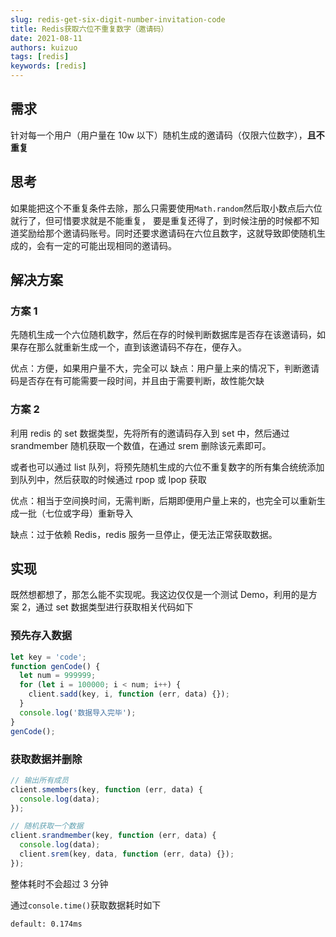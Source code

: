 ```yaml
---
slug: redis-get-six-digit-number-invitation-code
title: Redis获取六位不重复数字（邀请码）
date: 2021-08-11
authors: kuizuo
tags: [redis]
keywords: [redis]
---
```


<!-- truncate -->

## 需求

针对每一个用户（用户量在 10w 以下）随机生成的邀请码（仅限六位数字），**且不重复**

## 思考

如果能把这个不重复条件去除，那么只需要使用`Math.random`然后取小数点后六位就行了，但可惜要求就是不能重复， 要是重复还得了，到时候注册的时候都不知道奖励给那个邀请码账号。同时还要求邀请码在六位且数字，这就导致即使随机生成的，会有一定的可能出现相同的邀请码。

## 解决方案

### 方案 1

先随机生成一个六位随机数字，然后在存的时候判断数据库是否存在该邀请码，如果存在那么就重新生成一个，直到该邀请码不存在，便存入。

优点：方便，如果用户量不大，完全可以
缺点：用户量上来的情况下，判断邀请码是否存在有可能需要一段时间，并且由于需要判断，故性能欠缺

### 方案 2

利用 redis 的 set 数据类型，先将所有的邀请码存入到 set 中，然后通过 srandmember 随机获取一个数值，在通过 srem 删除该元素即可。

或者也可以通过 list 队列，将预先随机生成的六位不重复数字的所有集合统统添加到队列中，然后获取的时候通过 rpop 或 lpop 获取

优点：相当于空间换时间，无需判断，后期即便用户量上来的，也完全可以重新生成一批（七位或字母）重新导入

缺点：过于依赖 Redis，redis 服务一旦停止，便无法正常获取数据。

## 实现

既然想都想了，那怎么能不实现呢。我这边仅仅是一个测试 Demo，利用的是方案 2，通过 set 数据类型进行获取相关代码如下

### 预先存入数据

```js
let key = 'code';
function genCode() {
  let num = 999999;
  for (let i = 100000; i < num; i++) {
    client.sadd(key, i, function (err, data) {});
  }
  console.log('数据导入完毕');
}
genCode();
```

### 获取数据并删除

```js
// 输出所有成员
client.smembers(key, function (err, data) {
  console.log(data);
});

// 随机获取一个数据
client.srandmember(key, function (err, data) {
  console.log(data);
  client.srem(key, data, function (err, data) {});
});
```

整体耗时不会超过 3 分钟

通过`console.time()`获取数据耗时如下

```
default: 0.174ms
```
